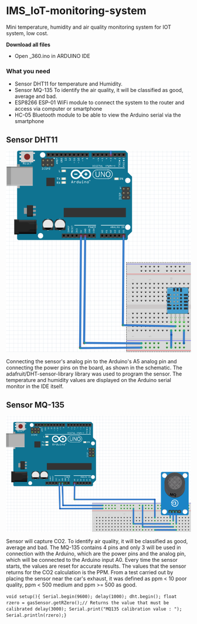 # IMS_IoT-monitoring-system
Mini temperature, humidity and air quality monitoring system for IOT system, low cost.

**Download all files**
 * Open _360.ino in ARDUINO IDE

### **What you need**

* Sensor DHT11 for temperature and Humidity.
* Sensor MQ-135 To identify the air quality, it will be classified as good, average and bad.
* ESP8266 ESP-01 WiFi module to connect the system to the router and access via computer or smartphone
* HC-05 Bluetooth module to be able to view the Arduino serial via the smartphone

## Sensor DHT11
![](https://github.com/VictorIkeda/IMS_IoT-monitoring-system/blob/main/Images/dht11S.png?raw=true)

Connecting the sensor's analog pin to the Arduino's A5 analog pin and connecting the power pins on the board, as shown in the schematic. The adafruit/DHT-sensor-library library was used to program the sensor. The temperature and humidity values are displayed on the Arduino serial monitor in the IDE itself.

## Sensor MQ-135
![](https://github.com/VictorIkeda/IMS_IoT-monitoring-system/blob/main/Images/mqs.png?raw=true)

Sensor will capture CO2. To identify air quality, it will be classified as good, average and bad. The MQ-135 contains 4 pins and only 3 will be used in connection with the Arduino, which are the power pins and the analog pin, which will be connected to the Arduino input A0. Every time the sensor starts, the values are reset for accurate results.
  The values that the sensor returns for the CO2 calculation is the PPM. From a test carried out by placing the sensor near the car's exhaust, it was defined as ppm < 10 poor quality, ppm < 500 medium and ppm >= 500 as good.

`void setup(){
  Serial.begin(9600);
delay(1000);
  dht.begin();
  float rzero = gasSensor.getRZero();// Returns the value that must be calibrated
  delay(3000);
  Serial.print("MQ135 calibration value : ");
  Serial.println(rzero);}`
